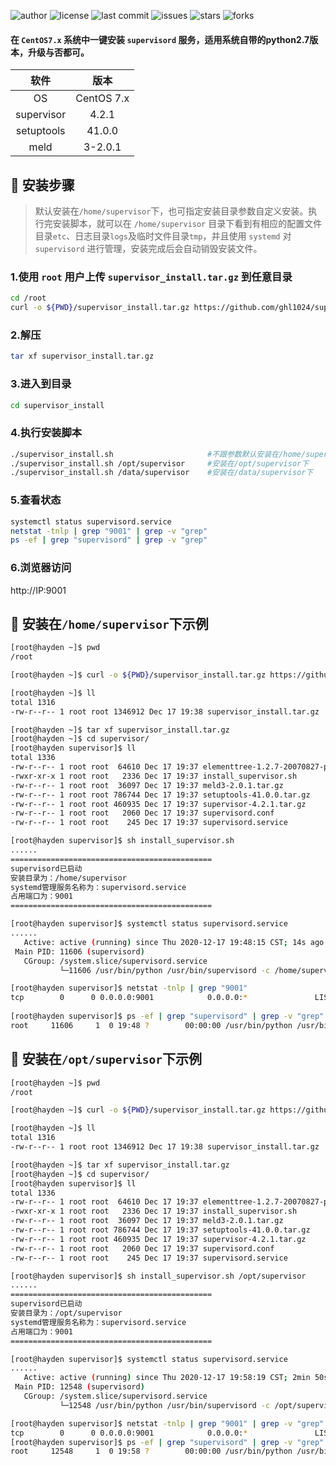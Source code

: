 ![author](https://img.shields.io/badge/author-Hayden-blueviolet.svg)
![license](https://img.shields.io/github/license/ghl1024/supervisor-install.svg)
![last commit](https://img.shields.io/github/last-commit/ghl1024/supervisor-install.svg)
![issues](https://img.shields.io/github/issues/ghl1024/supervisor-install.svg)
![stars](https://img.shields.io/github/stars/ghl1024/supervisor-install.svg)
![forks](https://img.shields.io/github/forks/ghl1024/supervisor-install.svg)

#### 在 `CentOS7.x` 系统中一键安装 `supervisord` 服务，适用系统自带的python2.7版本，升级与否都可。

| **软件** | 版本 |
| :---: | :---: |
| OS | CentOS 7.x |
| supervisor | 4.2.1 |
| setuptools | 41.0.0 |
| meld | 3-2.0.1 |

## :pushpin: 安装步骤

> 默认安装在`/home/supervisor`下，也可指定安装目录参数自定义安装。执行完安装脚本，就可以在 `/home/supervisor` 目录下看到有相应的配置文件目录`etc`、日志目录`logs`及临时文件目录`tmp`，并且使用 `systemd` 对 `supervisord` 进行管理，安装完成后会自动销毁安装文件。

### 1.使用 `root` 用户上传 `supervisor_install.tar.gz` 到任意目录

```bash
cd /root
curl -o ${PWD}/supervisor_install.tar.gz https://github.com/ghl1024/supervisor-install/releases/download/V1.0/supervisor_install.tar.gz
```

### 2.解压

```bash
tar xf supervisor_install.tar.gz
```

### 3.进入到目录

```bash
cd supervisor_install
```

### 4.执行安装脚本

```bash
./supervisor_install.sh                     #不跟参数默认安装在/home/supervisor下
./supervisor_install.sh /opt/supervisor     #安装在/opt/supervisor下
./supervisor_install.sh /data/supervisor    #安装在/data/supervisor下
```

### 5.查看状态

```bash
systemctl status supervisord.service
netstat -tnlp | grep "9001" | grep -v "grep"
ps -ef | grep "supervisord" | grep -v "grep"
```

### 6.浏览器访问

http://IP:9001

[](https://cdn.jsdelivr.net/gh/ghl1024/supervisor-install/supervisor/supervisor.jpg)

## :triangular_flag_on_post: 安装在`/home/supervisor`下示例

```bash
[root@hayden ~]$ pwd
/root

[root@hayden ~]$ curl -o ${PWD}/supervisor_install.tar.gz https://github.com/ghl1024/supervisor-install/releases/download/V1.0/supervisor_install.tar.gz

[root@hayden ~]$ ll
total 1316
-rw-r--r-- 1 root root 1346912 Dec 17 19:38 supervisor_install.tar.gz

[root@hayden ~]$ tar xf supervisor_install.tar.gz 
[root@hayden ~]$ cd supervisor/
[root@hayden supervisor]$ ll
total 1336
-rw-r--r-- 1 root root  64610 Dec 17 19:37 elementtree-1.2.7-20070827-preview.zip
-rwxr-xr-x 1 root root   2336 Dec 17 19:37 install_supervisor.sh
-rw-r--r-- 1 root root  36097 Dec 17 19:37 meld3-2.0.1.tar.gz
-rw-r--r-- 1 root root 786744 Dec 17 19:37 setuptools-41.0.0.tar.gz
-rw-r--r-- 1 root root 460935 Dec 17 19:37 supervisor-4.2.1.tar.gz
-rw-r--r-- 1 root root   2060 Dec 17 19:37 supervisord.conf
-rw-r--r-- 1 root root    245 Dec 17 19:37 supervisord.service

[root@hayden supervisor]$ sh install_supervisor.sh 
......
=============================================
supervisord已启动
安装目录为：/home/supervisor
systemd管理服务名称为：supervisord.service
占用端口为：9001
=============================================

[root@hayden supervisor]$ systemctl status supervisord.service
......
   Active: active (running) since Thu 2020-12-17 19:48:15 CST; 14s ago
 Main PID: 11606 (supervisord)
   CGroup: /system.slice/supervisord.service
           └─11606 /usr/bin/python /usr/bin/supervisord -c /home/supervisor/etc/supervisord.conf

[root@hayden supervisor]$ netstat -tnlp | grep "9001"
tcp        0      0 0.0.0.0:9001            0.0.0.0:*               LISTEN      11606/python
        
[root@hayden supervisor]$ ps -ef | grep "supervisord" | grep -v "grep"
root     11606     1  0 19:48 ?        00:00:00 /usr/bin/python /usr/bin/supervisord -c /home/supervisor/etc/supervisord.conf
```

## :rocket: 安装在`/opt/supervisor`下示例

```bash
[root@hayden ~]$ pwd
/root

[root@hayden ~]$ curl -o ${PWD}/supervisor_install.tar.gz https://github.com/ghl1024/supervisor-install/releases/download/V1.0/supervisor_install.tar.gz

[root@hayden ~]$ ll
total 1316
-rw-r--r-- 1 root root 1346912 Dec 17 19:38 supervisor_install.tar.gz

[root@hayden ~]$ tar xf supervisor_install.tar.gz 
[root@hayden ~]$ cd supervisor/
[root@hayden supervisor]$ ll
total 1336
-rw-r--r-- 1 root root  64610 Dec 17 19:37 elementtree-1.2.7-20070827-preview.zip
-rwxr-xr-x 1 root root   2336 Dec 17 19:37 install_supervisor.sh
-rw-r--r-- 1 root root  36097 Dec 17 19:37 meld3-2.0.1.tar.gz
-rw-r--r-- 1 root root 786744 Dec 17 19:37 setuptools-41.0.0.tar.gz
-rw-r--r-- 1 root root 460935 Dec 17 19:37 supervisor-4.2.1.tar.gz
-rw-r--r-- 1 root root   2060 Dec 17 19:37 supervisord.conf
-rw-r--r-- 1 root root    245 Dec 17 19:37 supervisord.service

[root@hayden supervisor]$ sh install_supervisor.sh /opt/supervisor
......
=============================================
supervisord已启动
安装目录为：/opt/supervisor
systemd管理服务名称为：supervisord.service
占用端口为：9001
=============================================

[root@hayden supervisor]$ systemctl status supervisord.service
......
   Active: active (running) since Thu 2020-12-17 19:58:19 CST; 2min 50s ago
 Main PID: 12548 (supervisord)
   CGroup: /system.slice/supervisord.service
           └─12548 /usr/bin/python /usr/bin/supervisord -c /opt/supervisor/etc/supervisord.conf

[root@hayden supervisor]$ netstat -tnlp | grep "9001" | grep -v "grep"
tcp        0      0 0.0.0.0:9001            0.0.0.0:*               LISTEN      12548/python        
[root@hayden supervisor]$ ps -ef | grep "supervisord" | grep -v "grep"
root     12548     1  0 19:58 ?        00:00:00 /usr/bin/python /usr/bin/supervisord -c /opt/supervisor/etc/supervisord.conf
```